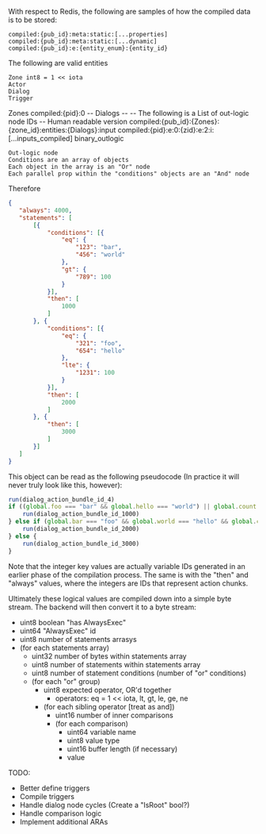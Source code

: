 With respect to Redis, the following are samples of how the compiled data is to be stored:
```
compiled:{pub_id}:meta:static:[...properties]
compiled:{pub_id}:meta:static:[...dynamic]
compiled:{pub_id}:e:{entity_enum}:{entity_id}
```

The following are valid entities
```
Zone int8 = 1 << iota
Actor
Dialog
Trigger
```

Zones
  compiled:{pid}:0
  -- Dialogs --
  -- The following is a List of out-logic node IDs
  -- Human readable version compiled:{pub_id}:{Zones}:{zone_id}:entities:{Dialogs}:input
  compiled:{pid}:e:0:{zid}:e:2:i:[...inputs_compiled] binary_outlogic

```
Out-logic node
Conditions are an array of objects
Each object in the array is an "Or" node
Each parallel prop within the "conditions" objects are an "And" node
```

Therefore

```json
{
   "always": 4000,
   "statements": [
       [{
           "conditions": [{
               "eq": {
                   "123": "bar",
                   "456": "world"
               },
               "gt": {
                   "789": 100
               }
           }],
           "then": [
               1000
           ]
       }, {
           "conditions": [{
               "eq": {
                   "321": "foo",
                   "654": "hello"
               },
               "lte": {
                   "1231": 100
               }
           }],
           "then": [
               2000
           ]
       }, {
           "then": [
               3000
           ]
       }]
   ]
}
```

This object can be read as the following pseudocode
(In practice it will never truly look like this, however):
```js
run(dialog_action_bundle_id_4)
if ((global.foo === "bar" && global.hello === "world") || global.count > 100) {
	run(dialog_action_bundle_id_1000)
} else if (global.bar === "foo" && global.world === "hello" && global.count <= 100) {
	run(dialog_action_bundle_id_2000)
} else {
    run(dialog_action_bundle_id_3000)
}
```

Note that the integer key values are actually variable IDs generated in an earlier phase of the compilation process.
The same is with the "then" and "always" values, where the integers are IDs that represent action chunks.

Ultimately these logical values are compiled down into a simple byte stream.
The backend will then convert it to a byte stream:

- uint8 boolean "has AlwaysExec"
- uint64 "AlwaysExec" id
- uint8 number of statements arrasys
- (for each statements array)
  - uint32 number of bytes within statements array
  - uint8 number of statements within statements array
  - uint8 number of statement conditions (number of "or" conditions)
  - (for each "or" group)
    - uint8 expected operator, OR'd together
        - operators: eq = 1 << iota, lt, gt, le, ge, ne
    - (for each sibling operator [treat as and])
        - uint16 number of inner comparisons
        - (for each comparison)
            - uint64 variable name
            - uint8 value type
            - uint16 buffer length (if necessary)
            - value



TODO:
- Better define triggers
- Compile triggers
- Handle dialog node cycles (Create a "IsRoot" bool?)
- Handle comparison logic
- Implement additional ARAs